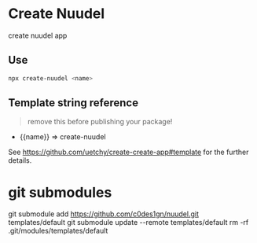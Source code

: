 # Create Nuudel

create nuudel app

## Use

```bash
npx create-nuudel <name>
```

## Template string reference

> remove this before publishing your package!

- {{name}} => create-nuudel

See https://github.com/uetchy/create-create-app#template for the further details.

# git submodules

git submodule add https://github.com/c0des1gn/nuudel.git templates/default
git submodule update --remote templates/default
rm -rf .git/modules/templates/default
